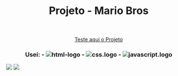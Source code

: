 <h1 align="center">Projeto - Mario Bros</h1>
<br>
<br>
<div align="center">
<a href="https://xandecabral.github.io/Projeto-Mario/index.html">Teste aqui o Projeto</a>
</div>
<h3 align="center">
  Usei: 
  - <img src="https://img.shields.io/badge/HTML5-E34F26?style=for-the-badge&logo=html5&logoColor=white" alt="html-logo"/>
  - <img src="https://img.shields.io/badge/CSS3-1572B6?style=for-the-badge&logo=css3&logoColor=white" alt="css.logo"/>
  - <img src="https://img.shields.io/badge/JavaScript-F7DF1E?style=for-the-badge&logo=javascript&logoColor=black" alt="javascript.logo"/>
</h3>

<img src="https://github.com/Xandecabral/Projeto-Mario/blob/main/img/print-index.png?raw=true"/>
<img src="https://github.com/Xandecabral/Projeto-Mario/blob/main/img/print-apresentacao-index.png?raw=true"/>
